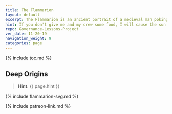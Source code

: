 ```yaml
---
title: The Flammarion
layout: default
excerpt: The Flammarion is an ancient portrait of a medieval man poking his head into the ether ...
hint: If you don't give me and my crew some food, I will cause the sun to stop shining! ~ Christopher Columbus, circa 1500 CE
repo: Governance-Lessons-Project
ver_date: 11-20-19
navigation_weight: 9
categories: page
---
```


{% include toc.md %}

## Deep Origins

> **Hint**. {{ page.hint }}

{% include flammarion-svg.md %}

{% include patreon-link.md %}
